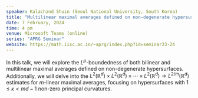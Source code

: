 ```yaml
---
speaker: Kalachand Shuin (Seoul National University, South Korea)
title: "Multilinear maximal averages defined on non-degenerate hypersurfaces"
date: 7 February, 2024
time: 4 pm
venue: Microsoft Teams (online)
series: "APRG Seminar"
website: https://math.iisc.ac.in/~aprg/index.php?id=seminar23-24
---
```


In this talk, we will explore the $L^{p}$-boundedness of both bilinear and multilinear maximal averages defined on non-degenerate
hypersurfaces. Additionally, we will delve into the $L^2(\mathbb{R}^d)\times L^2(\mathbb{R}^d)\times\cdots\times L^2(\mathbb{R}^d)
\to L^{2/m}(\mathbb{R}^d)$ estimates for $m$-linear maximal averages, focusing on hypersurfaces with $1\leq \kappa < md-1$ non-zero
principal curvatures.
